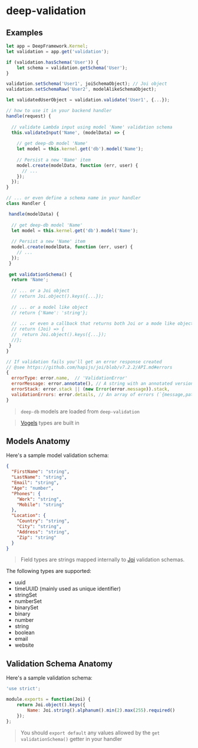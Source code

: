 deep-validation
==============

Examples
--------

```javascript
let app = DeepFramework.Kernel;
let validation = app.get('validation');

if (validation.hasSchema('User')) {
    let schema = validation.getSchema('User');
}

validation.setSchema('User1', joiSchemaObject); // Joi object
validation.setSchemaRaw('User2', modelAlikeSchemaObject);

let validatedUserObject = validation.validate('User1', {...});

// how to use it in your backend handler
handle(request) {
  
  // validate Lambda input using model 'Name' validation schema
  this.validateInput('Name', (modelData) => {
  
    // get deep-db model 'Name'
    let model = this.kernel.get('db').model('Name');
    
    // Persist a new 'Name' item
    model.create(modelData, function (err, user) {
      // ...
    });
  });
}

// ... or even define a schema name in your handler
class Handler {

 handle(modelData) {
 
  // get deep-db model 'Name'
  let model = this.kernel.get('db').model('Name');
  
  // Persist a new 'Name' item
  model.create(modelData, function (err, user) {
    // ...
  });
 }
 
 get validationSchema() {
  return 'Name';
  
  // ... or a Joi object
  // return Joi.object().keys({...});
  
  // ... or a model like object
  // return {'Name': 'string'};
  
  // ... or even a callback that returns both Joi or a mode like object
  // return (Joi) => {
  //  return Joi.object().keys({...});
  //};
 }
}

// If validation fails you'll get an error response created
// @see https://github.com/hapijs/joi/blob/v7.2.2/API.md#errors
{
  errorType: error.name,  // 'ValidationError'
  errorMessage: error.annotate(), // A string with an annotated version of the object pointing at the places where errors occurred
  errorStack: error.stack || (new Error(error.message)).stack,
  validationErrors: error.details, // An array of errors (`{message,path,type,context}`)
}
```

> `deep-db` models are loaded from `deep-validation`

> [Vogels](https://github.com/ryanfitz/vogels) types are built in

Models Anatomy
--------------

Here's a sample model validation schema:

```json
{
  "FirstName": "string",
  "LastName": "string",
  "Email": "string",
  "Age": "number",
  "Phones": {
    "Work": "string",
    "Mobile": "string"
  },
  "Location": {
    "Country": "string",
    "City": "string",
    "Address": "string",
    "Zip": "string"
  }
}
```

> Field types are strings mapped internally to [Joi](https://github.com/hapijs/joi) validation schemas.

The following types are supported:

- uuid
- timeUUID (mainly used as unique identifier)
- stringSet
- numberSet
- binarySet
- binary
- number
- string
- boolean
- email
- website


Validation Schema Anatomy
-----------------------

Here's a sample validation schema:

```js
'use strict';

module.exports = function(Joi) {
	return Joi.object().keys({
		Name: Joi.string().alphanum().min(2).max(255).required()
	});
};
```

> You should `export default` any values allowed by the `get validationSchema()` getter in your handler
